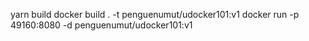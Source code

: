 yarn build
docker build . -t penguenumut/udocker101:v1
docker run -p 49160:8080 -d penguenumut/udocker101:v1

